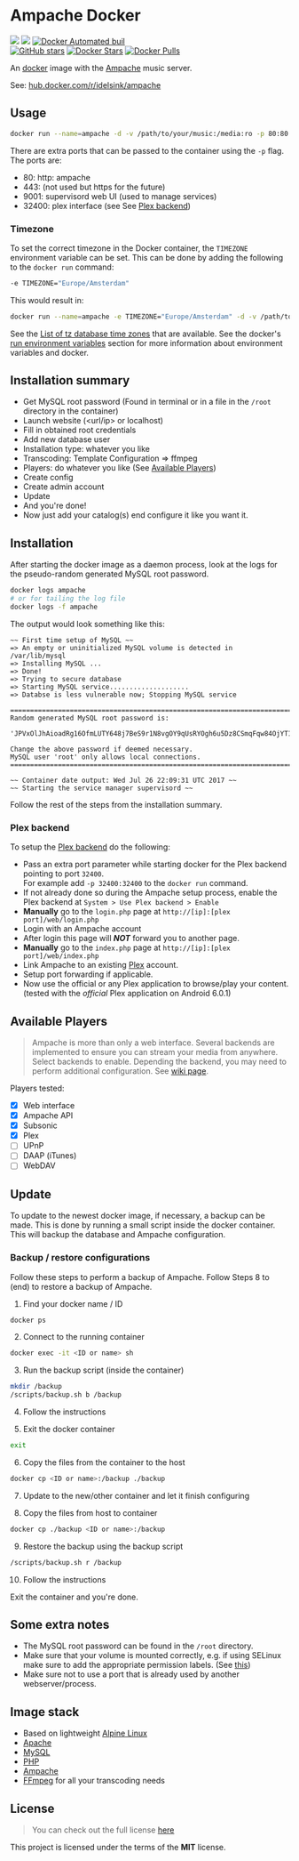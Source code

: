 # Ampache Docker
[![](https://images.microbadger.com/badges/version/idelsink/ampache.svg)](https://microbadger.com/images/idelsink/ampache "Get your own version badge on microbadger.com")
[![](https://images.microbadger.com/badges/image/idelsink/ampache.svg)](https://microbadger.com/images/idelsink/ampache "Get your own image badge on microbadger.com")
[![Docker Automated buil](https://img.shields.io/docker/automated/idelsink/ampache.svg)]()  
[![GitHub stars](https://img.shields.io/github/stars/idelsink/ampache-docker.svg?style=social&label=Star)]()
[![Docker Stars](https://img.shields.io/docker/stars/idelsink/ampache.svg)]()
[![Docker Pulls](https://img.shields.io/docker/pulls/idelsink/ampache.svg)]()

An [docker](https://hub.docker.com/r/idelsink/ampache/) image with the [Ampache](http://ampache.org/) music server.

See:  [hub.docker.com/r/idelsink/ampache](https://hub.docker.com/r/idelsink/ampache/)

## Usage

```sh
docker run --name=ampache -d -v /path/to/your/music:/media:ro -p 80:80 idelsink/ampache
```

There are extra ports that can be passed to the container using the `-p` flag.
The ports are:

-   80: http: ampache
-   443: (not used but https for the future)
-   9001: supervisord web UI (used to manage services)
-   32400: plex interface (see See [Plex backend](#plex-backend))

### Timezone

To set the correct timezone in the Docker container, the `TIMEZONE` environment
variable can be set. This can be done by adding the following to the `docker run`
command:

```sh
-e TIMEZONE="Europe/Amsterdam"
```

This would result in:

```sh
docker run --name=ampache -e TIMEZONE="Europe/Amsterdam" -d -v /path/to/your/music:/media:ro -p 80:80 idelsink/ampache
```

See the [List of tz database time zones](https://en.wikipedia.org/wiki/List_of_tz_database_time_zones) that are available.
See the docker's [run environment variables](https://docs.docker.com/engine/reference/run/) section for more information about environment variables and docker.

## Installation summary

-   Get MySQL root password (Found in terminal or in a file in the `/root` directory in the container)
-   Launch website (<url/ip> or localhost)
-   Fill in obtained root credentials
-   Add new database user
-   Installation type: whatever you like
-   Transcoding: Template Configuration => ffmpeg
-   Players: do whatever you like (See [Available Players](#available-players))
-   Create config
-   Create admin account
-   Update
-   And you're done!
-   Now just add your catalog(s) end configure it like you want it.

## Installation

After starting the docker image as a daemon process,
look at the logs for the pseudo-random generated MySQL root password.

```sh
docker logs ampache
# or for tailing the log file
docker logs -f ampache
```

The output would look something like this:

```text
~~ First time setup of MySQL ~~
=> An empty or uninitialized MySQL volume is detected in /var/lib/mysql
=> Installing MySQL ...
=> Done!
=> Trying to secure database
=> Starting MySQL service....................
=> Databse is less vulnerable now; Stopping MySQL service

========================================================================
Random generated MySQL root password is:

'JPVxOlJhAioadRg16OfmLUTY648j7BeS9r1N8vgOY9qUsRYOgh6u5Dz8CSmqFqw84OjYT1XX9Of8X6'

Change the above password if deemed necessary.
MySQL user 'root' only allows local connections.
========================================================================

~~ Container date output: Wed Jul 26 22:09:31 UTC 2017 ~~
~~ Starting the service manager supervisord ~~
```

Follow the rest of the steps from the installation summary.

### Plex backend

To setup the [Plex backend](https://github.com/ampache/ampache/wiki/API#plex-api) do the following:

-   Pass an extra port parameter while starting docker for the Plex backend pointing to port `32400`.  
    For example add `-p 32400:32400` to the `docker run` command.
-   If not already done so during the Ampache setup process, enable the Plex backend at `System > Use Plex backend > Enable`
-   **Manually** go to the `login.php` page at `http://[ip]:[plex port]/web/login.php`
-   Login with an Ampache account
-   After login this page will ***NOT*** forward you to another page.
-   **Manually** go to the `index.php` page at `http://[ip]:[plex port]/web/index.php`
-   Link Ampache to an existing [Plex](plex.tv) account.
-   Setup port forwarding if applicable.
-   Now use the official or any Plex application to browse/play your content. (tested with the *official* Plex application on Android 6.0.1)

## Available Players

> Ampache is more than only a web interface. Several backends are implemented to
> ensure you can stream your media from anywhere. Select backends to enable.
> Depending the backend, you may need to perform additional configuration.
> See [wiki page](https://github.com/ampache/ampache/wiki/API).

Players tested:

-   [x] Web interface
-   [x] Ampache API
-   [x] Subsonic    
-   [x] Plex       
-   [ ] UPnP         
-   [ ] DAAP (iTunes)
-   [ ] WebDAV        

## Update

To update to the newest docker image, if necessary, a backup can be made.
This is done by running a small script inside the docker container.
This will backup the database and Ampache configuration.

### Backup / restore configurations

Follow these steps to perform a backup of Ampache.
Follow Steps 8 to (end) to restore a backup of Ampache.

1.  Find your docker name / ID
```sh
docker ps
```

2.  Connect to the running container
```sh
docker exec -it <ID or name> sh
```

3.  Run the backup script (inside the container)
```sh
mkdir /backup
/scripts/backup.sh b /backup
```

4.  Follow the instructions

5.  Exit the docker container
```sh
exit
```

6.  Copy the files from the container to the host
```sh
docker cp <ID or name>:/backup ./backup
```

7.  Update to the new/other container and let it finish configuring

8.  Copy the files from host to container
```sh
docker cp ./backup <ID or name>:/backup
```

9.  Restore the backup using the backup script
```sh
/scripts/backup.sh r /backup
```

10. Follow the instructions

Exit the container and you're done.

## Some extra notes

-   The MySQL root password can be found in the `/root` directory.
-   Make sure that your volume is mounted correctly, e.g. if using SELinux make sure to add the appropriate permission labels. (See [this](https://docs.docker.com/engine/tutorials/dockervolumes/#/volume-labels))
-   Make sure not to use a port that is already used by another webserver/process.

## Image stack

-   Based on lightweight [Alpine Linux](https://alpinelinux.org/)
-   [Apache](https://httpd.apache.org/)
-   [MySQL](http://mariadb.org/)
-   [PHP](http://php.net/)
-   [Ampache](http://ampache.org/)
-   [FFmpeg](https://www.ffmpeg.org/) for all your transcoding needs

## License

> You can check out the full license [here](./LICENSE)

This project is licensed under the terms of the **MIT** license.
